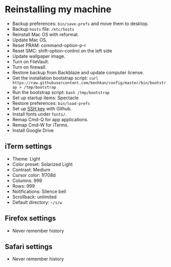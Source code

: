 # Reinstalling my machine

- Backup preferences: `bin/save-prefs` and move them to desktop.
- Backup `hosts` file: `/etc/hosts`
- Reinstall Mac OS with reformat.
- Update Mac OS.
- Reset PRAM: command-option-p-r
- Reset SMC: shift-option-control on the left side
- Update wallpaper image.
- Turn on FileVault.
- Turn on firewall.
- Restore backup from Backblaze and update computer license.
- Get the installation bootstrap script:
  `curl https://raw.githubusercontent.com/kenhkan/config/master/bin/bootstrap > /tmp/bootstrap`
- Run the bootstrap script: `bash /tmp/bootstrap`
- Set up startup items: Spectacle
- Restore preferences: `bin/load-prefs`
- Set up [SSH key](https://github.com/settings/keys) with Github.
- Install fonts under `fonts/`.
- Remap Cmd-Q for app applications.
- Remap Cmd-W for iTerms.
- Install Google Drive

## iTerm settings

- Theme: Light
- Color preset: Solarized Light
- Contrast: Medium
- Cursor color: 1f708d
- Columns: 999
- Rows: 999
- Notifications: Silence bell
- Scrollback: unlimited
- Default directory: `~/s/w`

## Firefox settings

- Never remember history

## Safari settings

- Never remember history

